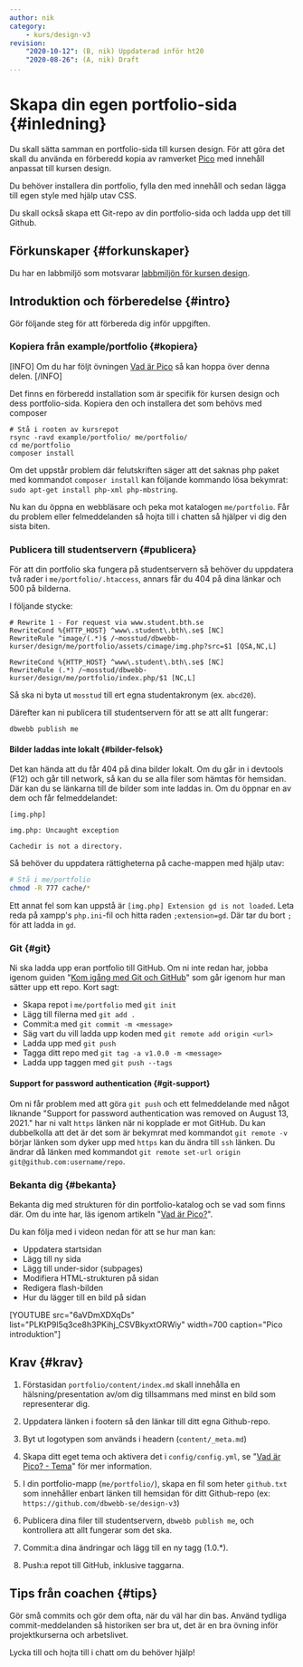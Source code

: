 ```yaml
---
author: nik
category:
    - kurs/design-v3
revision:
    "2020-10-12": (B, nik) Uppdaterad inför ht20
    "2020-08-26": (A, nik) Draft
...
```

Skapa din egen portfolio-sida {#inledning}
===================================

Du skall sätta samman en portfolio-sida till kursen design. För att göra det skall du använda en förberedd kopia av ramverket [Pico](http://picocms.org/) med innehåll anpassat till kursen design.

Du behöver installera din portfolio, fylla den med innehåll och sedan lägga till egen style med hjälp utav CSS.

Du skall också skapa ett Git-repo av din portfolio-sida och ladda upp det till Github.



<!--more-->



Förkunskaper {#forkunskaper}
-----------------------

Du har en labbmiljö som motsvarar [labbmiljön för kursen design](kurser/design-v3/kmom01#labbmiljo).



Introduktion och förberedelse {#intro}
-----------------------

Gör följande steg för att förbereda dig inför uppgiften.

### Kopiera från example/portfolio {#kopiera}

[INFO]
Om du har följt övningen [Vad är Pico](kunskap/vad-ar-pico-v2) så kan hoppa över denna delen.
[/INFO]

Det finns en förberedd installation som är specifik för kursen design och dess portfolio-sida. Kopiera den och installera det som behövs med composer

```
# Stå i rooten av kursrepot
rsync -ravd example/portfolio/ me/portfolio/
cd me/portfolio
composer install
```

Om det uppstår problem där felutskriften säger att det saknas php paket med kommandot `composer install` kan följande kommando lösa bekymrat: `sudo apt-get install php-xml php-mbstring`.

Nu kan du öppna en webbläsare och peka mot katalogen `me/portfolio`. Får du problem eller felmeddelanden så hojta till i chatten så hjälper vi dig den sista biten.



### Publicera till studentservern {#publicera}

För att din portfolio ska fungera på studentservern så behöver du uppdatera två rader i `me/portfolio/.htaccess`, annars får du 404 på dina länkar och 500 på bilderna.

I följande stycke:

```text
# Rewrite 1 - For request via www.student.bth.se
RewriteCond %{HTTP_HOST} ^www\.student\.bth\.se$ [NC]
RewriteRule ^image/(.*)$ /~mosstud/dbwebb-kurser/design/me/portfolio/assets/cimage/img.php?src=$1 [QSA,NC,L]

RewriteCond %{HTTP_HOST} ^www\.student\.bth\.se$ [NC]
RewriteRule (.*) /~mosstud/dbwebb-kurser/design/me/portfolio/index.php/$1 [NC,L]
```

Så ska ni byta ut `mosstud` till ert egna studentakronym (ex. `abcd20`).

Därefter kan ni publicera till studentservern för att se att allt fungerar:

```
dbwebb publish me
```



#### Bilder laddas inte lokalt {#bilder-felsok}

Det kan hända att du får 404 på dina bilder lokalt. Om du går in i devtools (F12) och går till network, så kan du se alla filer som hämtas för hemsidan. Där kan du se länkarna till de bilder som inte laddas in. Om du öppnar en av dem och får felmeddelandet:

```
[img.php]

img.php: Uncaught exception

Cachedir is not a directory.
```

Så behöver du uppdatera rättigheterna på cache-mappen med hjälp utav:

```bash
# Stå i me/portfolio
chmod -R 777 cache/*
```

Ett annat fel som kan uppstå är `[img.php] Extension gd is not loaded`. Leta reda på xampp's `php.ini`-fil och hitta raden `;extension=gd`. Där tar du bort `;` för att ladda in `gd`.



### Git {#git}

Ni ska ladda upp eran portfolio till GitHub. Om ni inte redan har, jobba igenom guiden "[Kom igång med Git och GitHub](guide/git)" som går igenom hur man sätter upp ett repo. Kort sagt:

* Skapa repot i `me/portfolio` med `git init`
* Lägg till filerna med `git add .`
* Commit:a med `git commit -m <message>`
* Säg vart du vill ladda upp koden med `git remote add origin <url>`
* Ladda upp med `git push`
* Tagga ditt repo med `git tag -a v1.0.0 -m <message>`
* Ladda upp taggen med `git push --tags`



#### Support for password authentication {#git-support}

Om ni får problem med att göra `git push` och ett felmeddelande med något liknande "Support for password authentication was removed on August 13, 2021." har ni valt `https` länken när ni kopplade er mot GitHub. Du kan dubbelkolla att det är det som är bekymrat med kommandot `git remote -v` börjar länken som dyker upp med `https` kan du ändra till `ssh` länken. Du ändrar då länken med kommandot `git remote set-url origin git@github.com:username/repo`.



### Bekanta dig {#bekanta}

Bekanta dig med strukturen för din portfolio-katalog och se vad som finns där. Om du inte har, läs igenom artikeln "[Vad är Pico?](kunskap/vad-ar-pico-v2)".

Du kan följa med i videon nedan för att se hur man kan:

* Uppdatera startsidan
* Lägg till ny sida
* Lägg till under-sidor (subpages)
* Modifiera HTML-strukturen på sidan
* Redigera flash-bilden
* Hur du lägger till en bild på sidan

[YOUTUBE src="6aVDmXDXqDs" list="PLKtP9l5q3ce8h3PKihj_CSVBkyxtORWiy" width=700 caption="Pico introduktion"]



Krav {#krav}
-----------------------

1. Förstasidan `portfolio/content/index.md` skall innehålla en hälsning/presentation av/om dig tillsammans med minst en bild som representerar dig.

1. Uppdatera länken i footern så den länkar till ditt egna Github-repo.

1. Byt ut logotypen som används i headern (`content/_meta.md`)

1. Skapa ditt eget tema och aktivera det i `config/config.yml`, se "[Vad är Pico? - Tema](kunskap/vad-ar-pico-v2#tema)" för mer information.

1. I din portfolio-mapp (`me/portfolio/`), skapa en fil som heter `github.txt` som innehåller enbart länken till hemsidan för ditt Github-repo (ex: `https://github.com/dbwebb-se/design-v3`)

1. Publicera dina filer till studentservern, `dbwebb publish me`, och kontrollera att allt fungerar som det ska.

1. Commit:a dina ändringar och lägg till en ny tagg (1.0.\*).

1. Push:a repot till GitHub, inklusive taggarna.



Tips från coachen {#tips}
-----------------------

Gör små commits och gör dem ofta, när du väl har din bas. Använd tydliga commit-meddelanden så historiken ser bra ut, det är en bra övning inför projektkurserna och arbetslivet.

Lycka till och hojta till i chatt om du behöver hjälp!
